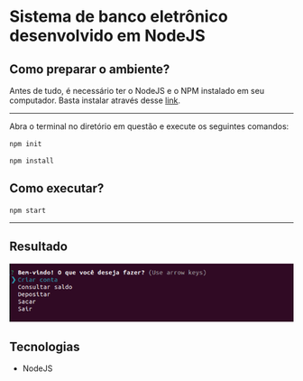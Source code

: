 # Sistema de banco eletrônico desenvolvido em NodeJS

## Como preparar o ambiente?
Antes de tudo, é necessário ter o NodeJS e o NPM instalado em seu computador. Basta instalar através desse <a href="https://nodejs.org/en/">link</a>.

---

Abra o terminal no diretório em questão e execute os seguintes comandos:

```
npm init
```
```
npm install
```

## Como executar?

```
npm start
```
---

## Resultado
<img src="img/terminal.png">


## Tecnologias
- NodeJS